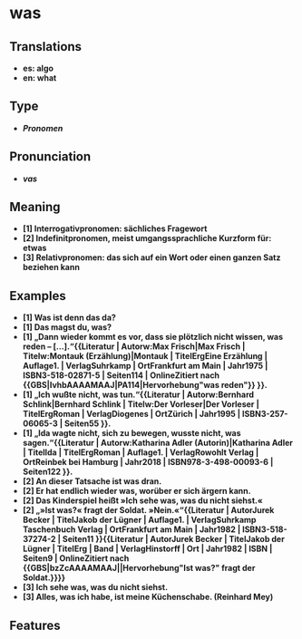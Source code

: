 # was
## Translations
- **es: algo**
- **en: what**
## Type
- _**Pronomen**_
## Pronunciation
- _**vas**_
## Meaning
- **[1] Interrogativpronomen: sächliches Fragewort**
- **[2] Indefinitpronomen, meist umgangssprachliche Kurzform für: etwas**
- **[3] Relativpronomen: das sich auf ein Wort oder einen ganzen Satz beziehen kann**
## Examples
- **[1] Was ist denn das da?**
- **[1] Das magst du, was?**
- **[1] „Dann wieder kommt es vor, dass sie plötzlich nicht wissen, was reden – […].“<ref>{{Literatur | Autorw:Max Frisch|Max Frisch | Titelw:Montauk (Erzählung)|Montauk | TitelErgEine Erzählung | Auflage1. | VerlagSuhrkamp | OrtFrankfurt am Main | Jahr1975 | ISBN3-518-02871-5 | Seiten114 | OnlineZitiert nach {{GBS|IvhbAAAAMAAJ|PA114|Hervorhebung"was reden"}} }}.</ref>**
- **[1] „Ich wußte nicht, was tun.“<ref>{{Literatur | Autorw:Bernhard Schlink|Bernhard Schlink | Titelw:Der Vorleser|Der Vorleser | TitelErgRoman | VerlagDiogenes | OrtZürich | Jahr1995 | ISBN3-257-06065-3 | Seiten55 }}.</ref>**
- **[1] „Ida wagte nicht, sich zu bewegen, wusste nicht, was sagen.“<ref>{{Literatur | Autorw:Katharina Adler (Autorin)|Katharina Adler | TitelIda | TitelErgRoman | Auflage1. | VerlagRowohlt Verlag | OrtReinbek bei Hamburg | Jahr2018 | ISBN978-3-498-00093-6 | Seiten122 }}.</ref>**
- **[2] An dieser Tatsache ist was dran.**
- **[2] Er hat endlich wieder was, worüber er sich ärgern kann.**
- **[2] Das Kinderspiel heißt »Ich sehe was, was du nicht siehst.«**
- **[2] „»Ist was?« fragt der Soldat. »Nein.«“<ref>{{Literatur | AutorJurek Becker | TitelJakob der Lügner | Auflage1. | VerlagSuhrkamp Taschenbuch Verlag | OrtFrankfurt am Main | Jahr1982 | ISBN3-518-37274-2 | Seiten11 }}</ref><ref>{{Literatur | AutorJurek Becker | TitelJakob der Lügner | TitelErg | Band | VerlagHinstorff | Ort | Jahr1982 | ISBN | Seiten9 | OnlineZitiert nach {{GBS|bzZcAAAAMAAJ||Hervorhebung"Ist was?" fragt der Soldat.}}}}</ref>**
- **[3] Ich sehe was, was du nicht siehst.**
- **[3] Alles, was ich habe, ist meine Küchenschabe. (Reinhard Mey)**
## Features
